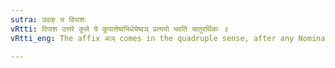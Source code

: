```yaml
---
sutra: उदक् च विपाशः
vRtti: विपाश उत्तरे कूले ये कूपात्तेष्वभिधेयेष्वञ् प्रत्ययो भवति चातुरर्थिकः ॥
vRtti_eng: The affix अञ् comes in the quadruple sense, after any Nominal stem in denoting 'a well' situated on the northern bank of the river _Vipasa_.

---
```

